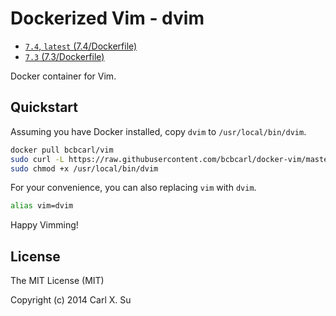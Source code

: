 # Dockerized Vim - dvim

* [`7.4`, `latest` (7.4/Dockerfile)](https://github.com/bcbcarl/docker-vim/blob/master/7.4/Dockerfile)
* [`7.3` (7.3/Dockerfile)](https://github.com/bcbcarl/docker-vim/blob/master/7.3/Dockerfile)

Docker container for Vim.

## Quickstart

Assuming you have Docker installed, copy `dvim` to `/usr/local/bin/dvim`.

```bash
docker pull bcbcarl/vim
sudo curl -L https://raw.githubusercontent.com/bcbcarl/docker-vim/master/dvim -o /usr/local/bin/dvim
sudo chmod +x /usr/local/bin/dvim
```

For your convenience, you can also replacing `vim` with `dvim`.

```bash
alias vim=dvim
```

Happy Vimming!

## License

The MIT License (MIT)

Copyright (c) 2014 Carl X. Su
